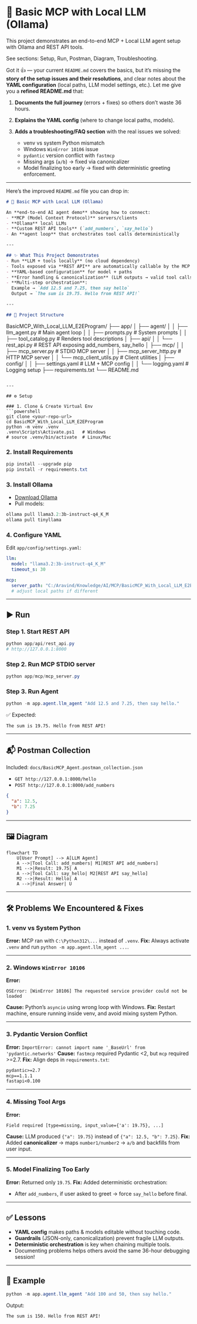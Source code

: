 # 🧩 Basic MCP with Local LLM (Ollama)

This project demonstrates an end-to-end MCP + Local LLM agent setup with Ollama and REST API tools.

See sections: Setup, Run, Postman, Diagram, Troubleshooting.

Got it 👍 — your current `README.md`  covers the basics, but it’s missing the **story of the setup issues and their resolutions**, and clear notes about the **YAML configuration** (local paths, LLM model settings, etc.). Let me give you a **refined README.md** that:

1. **Documents the full journey** (errors + fixes) so others don’t waste 36 hours.
2. **Explains the YAML config** (where to change local paths, models).
3. **Adds a troubleshooting/FAQ section** with the real issues we solved:

   * venv vs system Python mismatch
   * Windows `WinError 10106` issue
   * `pydantic` version conflict with `fastmcp`
   * Missing args (`a/b`) → fixed via canonicalizer
   * Model finalizing too early → fixed with deterministic greeting enforcement.

---

Here’s the improved `README.md` file you can drop in:

```markdown
# 🧩 Basic MCP with Local LLM (Ollama)

An **end-to-end AI agent demo** showing how to connect:
- **MCP (Model Context Protocol)** servers/clients
- **Ollama** local LLMs
- **Custom REST API tools** (`add_numbers`, `say_hello`)
- An **agent loop** that orchestrates tool calls deterministically

---

## ✨ What This Project Demonstrates
- Run **LLM + tools locally** (no cloud dependency)
- Tools exposed via **REST API** are automatically callable by the MCP agent
- **YAML-based configuration** for model + paths
- **Error handling & canonicalization** (LLM outputs → valid tool calls)
- **Multi-step orchestration**:  
  Example → `Add 12.5 and 7.25, then say hello`  
  Output → `The sum is 19.75. Hello from REST API!`

---

## 📂 Project Structure

```

BasicMCP\_With\_Local\_LLM\_E2EProgram/
├── app/
│   ├── agent/
│   │   ├── llm\_agent.py        # Main agent loop
│   │   ├── prompts.py          # System prompts
│   │   ├── tool\_catalog.py     # Renders tool descriptions
│   ├── api/
│   │   └── rest\_api.py         # REST API exposing add\_numbers, say\_hello
│   ├── mcp/
│   │   ├── mcp\_server.py       # STDIO MCP server
│   │   ├── mcp\_server\_http.py  # HTTP MCP server
│   │   └── mcp\_client\_utils.py # Client utilities
│   ├── config/
│   │   ├── settings.yaml       # LLM + MCP config
│   │   └── logging.yaml        # Logging setup
├── requirements.txt
└── README.md

````

---

## ⚙️ Setup

### 1. Clone & Create Virtual Env
```powershell
git clone <your-repo-url>
cd BasicMCP_With_Local_LLM_E2EProgram
python -m venv .venv
.venv\Scripts\Activate.ps1   # Windows
# source .venv/bin/activate  # Linux/Mac
````

### 2. Install Requirements

```powershell
pip install --upgrade pip
pip install -r requirements.txt
```

### 3. Install Ollama

* [Download Ollama](https://ollama.ai)
* Pull models:

```powershell
ollama pull llama3.2:3b-instruct-q4_K_M
ollama pull tinyllama
```

### 4. Configure YAML

Edit `app/config/settings.yaml`:

```yaml
llm:
  model: "llama3.2:3b-instruct-q4_K_M"
  timeout_s: 30

mcp:
  server_path: "C:/Aravind/Knowledge/AI/MCP/BasicMCP_With_Local_LLM_E2EProgram/app/mcp/mcp_server.py"
  # adjust local paths if different
```

---

## ▶️ Run

### Step 1. Start REST API

```powershell
python app/api/rest_api.py
# http://127.0.0.1:8000
```

### Step 2. Run MCP STDIO server

```powershell
python app/mcp/mcp_server.py
```

### Step 3. Run Agent

```powershell
python -m app.agent.llm_agent "Add 12.5 and 7.25, then say hello."
```

✅ Expected:

```
The sum is 19.75. Hello from REST API!
```

---

## 📬 Postman Collection

Included: `docs/BasicMCP_Agent.postman_collection.json`

* `GET http://127.0.0.1:8000/hello`
* `POST http://127.0.0.1:8000/add_numbers`

```json
{
  "a": 12.5,
  "b": 7.25
}
```

---

## 🖼 Diagram

```mermaid
flowchart TD
    U[User Prompt] --> A[LLM Agent]
    A -->|Tool Call: add_numbers| M1[REST API add_numbers]
    M1 -->|Result: 19.75| A
    A -->|Tool Call: say_hello| M2[REST API say_hello]
    M2 -->|Result: Hello| A
    A -->|Final Answer| U
```

---

## 🛠 Problems We Encountered & Fixes

### 1. venv vs System Python

**Error:** MCP ran with `C:\Python312\...` instead of `.venv`.
**Fix:** Always activate `.venv` and run `python -m app.agent.llm_agent ...`.

---

### 2. Windows `WinError 10106`

**Error:**

```
OSError: [WinError 10106] The requested service provider could not be loaded
```

**Cause:** Python’s `asyncio` using wrong loop with Windows.
**Fix:** Restart machine, ensure running inside venv, and avoid mixing system Python.

---

### 3. Pydantic Version Conflict

**Error:** `ImportError: cannot import name '_BaseUrl' from 'pydantic.networks'`
**Cause:** `fastmcp` required Pydantic <2, but `mcp` required >=2.7.
**Fix:** Align deps in `requirements.txt`:

```txt
pydantic>=2.7
mcp==1.1.1
fastapi<0.100
```

---

### 4. Missing Tool Args

**Error:**

```
Field required [type=missing, input_value={'a': 19.75}, ...]
```

**Cause:** LLM produced `{"a": 19.75}` instead of `{"a": 12.5, "b": 7.25}`.
**Fix:** Added **canonicalizer** → maps `number1/number2` → `a/b` and backfills from user input.

---

### 5. Model Finalizing Too Early

**Error:** Returned only `19.75`.
**Fix:** Added deterministic orchestration:

* After `add_numbers`, if user asked to greet → force `say_hello` before final.

---

## ✅ Lessons

* **YAML config** makes paths & models editable without touching code.
* **Guardrails** (JSON-only, canonicalization) prevent fragile LLM outputs.
* **Deterministic orchestration** is key when chaining multiple tools.
* Documenting problems helps others avoid the same 36-hour debugging session!

---

## 🎯 Example

```powershell
python -m app.agent.llm_agent "Add 100 and 50, then say hello."
```

Output:

```
The sum is 150. Hello from REST API!
```

```



